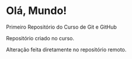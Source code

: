 # Olá, Mundo!
 Primeiro Repositório do Curso de Git e GitHub

 Repositório criado no curso.

 Alteração feita diretamente no repositório remoto.


